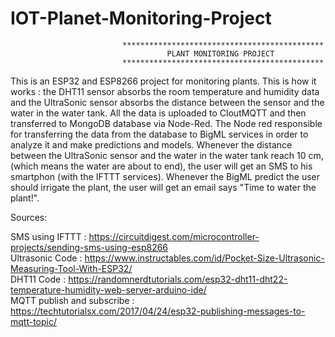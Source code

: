 # IOT-Planet-Monitoring-Project
   
                             ********************************************* 
                                       PLANT MONITORING PROJECT
                             ********************************************* 

   This is an ESP32 and ESP8266 project for monitoring plants.
   This is how it works : the DHT11 sensor absorbs the room temperature and humidity
   data and the UltraSonic sensor absorbs the distance between the sensor and the water
   in the water tank. All the data is uploaded to CloutMQTT and then transferred to MongoDB
   database via Node-Red.
   The Node red responsible for transferring the data from the database to BigML services 
   in order to analyze it and make predictions and models.
   Whenever the distance between the UltraSonic sensor and the water in the water tank reach 10 cm,
   (which means the water are about to end), the user will get an SMS to his smartphon (with the IFTTT services).
   Whenever the BigML predict the user should irrigate the plant, the user will get an email says 
   "Time to water the plant!". 
   
   Sources:
   
   SMS using IFTTT :          https://circuitdigest.com/microcontroller-projects/sending-sms-using-esp8266<br/>
   Ultrasonic Code :          https://www.instructables.com/id/Pocket-Size-Ultrasonic-Measuring-Tool-With-ESP32/<br/>
   DHT11 Code :               https://randomnerdtutorials.com/esp32-dht11-dht22-temperature-humidity-web-server-arduino-ide/<br/>
   MQTT publish and subscribe : https://techtutorialsx.com/2017/04/24/esp32-publishing-messages-to-mqtt-topic/<br/>
